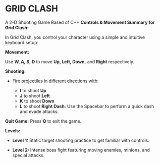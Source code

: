 # GRID CLASH
A 2-D Shooting Game Based of C++ 
**Controls & Movement Summary for Grid Clash:**

In Grid Clash, you control your character using a simple and intuitive keyboard setup:

**Movement:**

Use **W, A, S, D** to move **Up, Left, Down,** and **Right** respectively.
 
**Shooting:**

  * Fire projectiles in different directions with:

    * **I** to shoot **Up**
    * **J** to shoot **Left**
    * **K** to shoot **Down**
    * **L** to shoot **Right**
**Dash:** Use the Spacebar to perform a quick dash and evade attacks.

**Quit Game:** Press **Q** to exit the game.

**Levels:**

* **Level 1:** Static target shooting practice to get familiar with controls.

* **Level 2:** Intense boss fight featuring moving enemies, minions, and special attacks.
